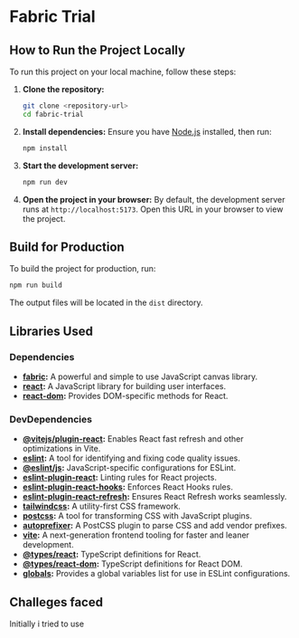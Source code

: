 # Fabric Trial

## How to Run the Project Locally

To run this project on your local machine, follow these steps:

1. **Clone the repository:**
   ```bash
   git clone <repository-url>
   cd fabric-trial
   ```

2. **Install dependencies:**
   Ensure you have [Node.js](https://nodejs.org/) installed, then run:
   ```bash
   npm install
   ```

3. **Start the development server:**
   ```bash
   npm run dev
   ```

4. **Open the project in your browser:**
   By default, the development server runs at `http://localhost:5173`. Open this URL in your browser to view the project.

## Build for Production

To build the project for production, run:
```bash
npm run build
```
The output files will be located in the `dist` directory.

## Libraries Used

### Dependencies
- **[fabric](https://github.com/fabricjs/fabric.js):** A powerful and simple to use JavaScript canvas library.
- **[react](https://reactjs.org/):** A JavaScript library for building user interfaces.
- **[react-dom](https://reactjs.org/docs/react-dom.html):** Provides DOM-specific methods for React.

### DevDependencies
- **[@vitejs/plugin-react](https://github.com/vitejs/vite-plugin-react):** Enables React fast refresh and other optimizations in Vite.
- **[eslint](https://eslint.org/):** A tool for identifying and fixing code quality issues.
- **[@eslint/js](https://github.com/eslint/eslint):** JavaScript-specific configurations for ESLint.
- **[eslint-plugin-react](https://github.com/jsx-eslint/eslint-plugin-react):** Linting rules for React projects.
- **[eslint-plugin-react-hooks](https://github.com/facebook/react/tree/main/packages/eslint-plugin-react-hooks):** Enforces React Hooks rules.
- **[eslint-plugin-react-refresh](https://github.com/facebook/react/tree/main/packages/react-refresh):** Ensures React Refresh works seamlessly.
- **[tailwindcss](https://tailwindcss.com/):** A utility-first CSS framework.
- **[postcss](https://postcss.org/):** A tool for transforming CSS with JavaScript plugins.
- **[autoprefixer](https://github.com/postcss/autoprefixer):** A PostCSS plugin to parse CSS and add vendor prefixes.
- **[vite](https://vitejs.dev/):** A next-generation frontend tooling for faster and leaner development.
- **[@types/react](https://github.com/DefinitelyTyped/DefinitelyTyped/tree/master/types/react):** TypeScript definitions for React.
- **[@types/react-dom](https://github.com/DefinitelyTyped/DefinitelyTyped/tree/master/types/react-dom):** TypeScript definitions for React DOM.
- **[globals](https://github.com/sindresorhus/globals):** Provides a global variables list for use in ESLint configurations.



## Challeges faced
Initially i tried to use 